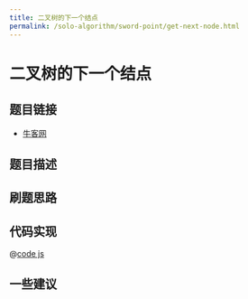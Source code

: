 ```yaml
---
title: 二叉树的下一个结点
permalink: /solo-algorithm/sword-point/get-next-node.html
---
```


# 二叉树的下一个结点

## 题目链接

- [牛客网]()

## 题目描述

## 刷题思路

## 代码实现

@[code js](@algorithm/sword-point/树/getNext.js)

## 一些建议
